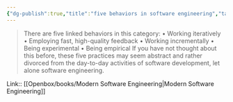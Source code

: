 ```yaml
---
{"dg-publish":true,"title":"five behaviors in software engineering","tags":["quotes"],"date":"2023-08-17T14:25:49+04:00","modified_at":"2023-10-27T22:22:19+04:00","alias":"five behaviors in software engineering","dg-path":"/quotes/202308171425.md","permalink":"/quotes/202308171425/","dgPassFrontmatter":true}
---
```



> There are five linked behaviors in this category:
  • Working iteratively
  • Employing fast, high-quality feedback
  • Working incrementally
  • Being experimental
  • Being empirical
If you have not thought about this before, these five practices may seem abstract and rather divorced from the day-to-day activities of software development, let alone software engineering.

Link:: [[Openbox/books/Modern Software Engineering\|Modern Software Engineering]]
